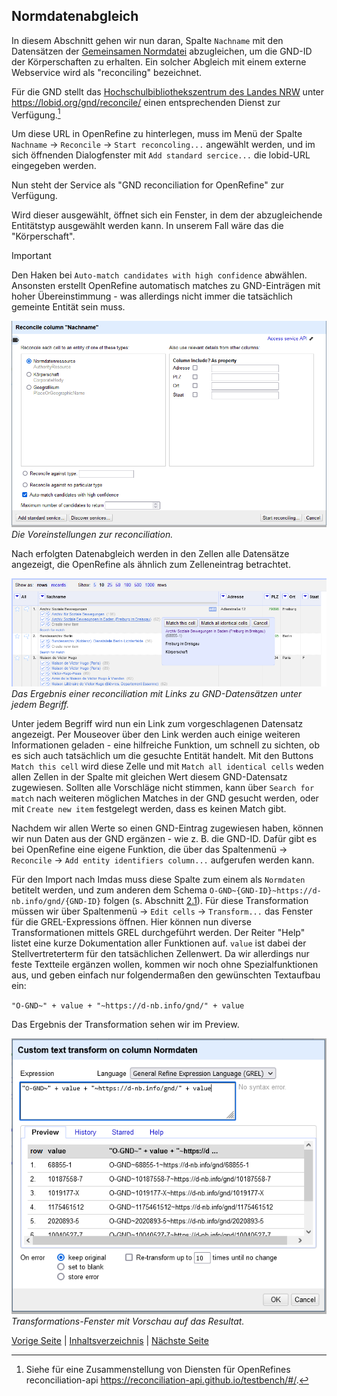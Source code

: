 ## Normdatenabgleich

In diesem Abschnitt gehen wir nun daran, Spalte `Nachname` mit den Datensätzen der [Gemeinsamen Normdatei](https://www.dnb.de/DE/Professionell/Standardisierung/GND/gnd_node) abzugleichen, um die GND-ID der Körperschaften zu erhalten. 
Ein solcher Abgleich mit einem externe Webservice wird als "reconciling" bezeichnet.

Für die GND stellt das [Hochschulbibliothekszentrum des Landes NRW](https://www.hbz-nrw.de/produkte/linked-open-data) unter https://lobid.org/gnd/reconcile/ einen entsprechenden Dienst zur Verfügung.[^2]

Um diese URL in OpenRefine zu hinterlegen, muss im Menü der Spalte `Nachname` -> `Reconcile` -> `Start reconcoling...` angewählt werden, und im sich öffnenden Dialogfenster mit `Add standard sercice...` die lobid-URL eingegeben werden.

Nun steht der Service als "GND reconciliation for OpenRefine" zur Verfügung.

Wird dieser ausgewählt, öffnet sich ein Fenster, in dem der abzugleichende Entitätstyp ausgewählt werden kann. 
In unserem Fall wäre das die "Körperschaft".

> [!IMPORTANT] 
> Den Haken bei `Auto-match candidates with high confidence` abwählen.
> Ansonsten erstellt OpenRefine automatisch matches zu GND-Einträgen mit hoher Übereinstimmung - was allerdings nicht immer die tatsächlich gemeinte Entität sein muss.

![Reconciliation Detailfenster](../images/Reconciliation_window.png)
*Die Voreinstellungen zur reconciliation.*

Nach erfolgten Datenabgleich werden in den Zellen alle Datensätze angezeigt, die OpenRefine als ähnlich zum Zelleneintrag betrachtet.

![Anzeige des Reconciliation-Ergebnis](../images/Reconciliation.png)
*Das Ergebnis einer reconciliation mit Links zu GND-Datensätzen unter jedem Begriff.*

Unter jedem Begriff wird nun ein Link zum vorgeschlagenen Datensatz angezeigt.
Per Mouseover über den Link werden auch einige weiteren Informationen geladen - eine hilfreiche Funktion, um schnell zu sichten, ob es sich auch tatsächlich um die gesuchte Entität handelt.
Mit den Buttons `Match this cell` wird diese Zelle und mit `Match all identical cells` weden allen Zellen in der Spalte mit gleichen Wert diesem GND-Datensatz zugewiesen.
Sollten alle Vorschläge nicht stimmen, kann über `Search for match` nach weiteren möglichen Matches in der GND gesucht werden, oder mit `Create new item` festgelegt werden, dass es keinen Match gibt.

Nachdem wir allen Werte so einen GND-Eintrag zugewiesen haben, können wir nun Daten aus der GND ergänzen - wie z. B. die GND-ID.
Dafür gibt es bei OpenRefine eine eigene Funktion, die über das Spaltenmenü -> `Reconcile` -> `Add entity identifiers column...` aufgerufen werden kann. 

Für den Import nach Imdas muss diese Spalte zum einem als `Normdaten` betitelt werden, und zum anderen dem Schema `O-GND~{GND-ID}~https://d-nb.info/gnd/{GND-ID}` folgen (s. Abschnitt [2.1](2_1_IMDAS-Import.md)).
Für diese Transformation müssen wir über Spaltenmenü -> `Edit cells` -> `Transform...` das Fenster für die GREL-Expressions öffnen. 
Hier können nun diverse Transformationen mittels GREL durchgeführt werden.
Der Reiter "Help" listet eine kurze Dokumentation aller Funktionen auf.
`value` ist dabei der Stellvertreterterm für den tatsächlichen Zellenwert.
Da wir allerdings nur feste Textteile ergänzen wollen, kommen wir noch ohne Spezialfunktionen aus, und geben einfach nur folgendermaßen den gewünschten Textaufbau ein:

`"O-GND~" + value + "~https://d-nb.info/gnd/" + value`

Das Ergebnis der Transformation sehen wir im Preview. 

![Custom text transform](../images/Transforming.png)
*Transformations-Fenster mit Vorschau auf das Resultat.*

[^2]: Siehe für eine Zusammenstellung von Diensten für OpenRefines reconciliation-api https://reconciliation-api.github.io/testbench/#/.

[Vorige Seite](./2_4_Informationen_aufteilen.md) | [Inhaltsverzeichnis](../README.md) | [Nächste Seite](./2_6_Thesauruspfade_ergänzen.md)